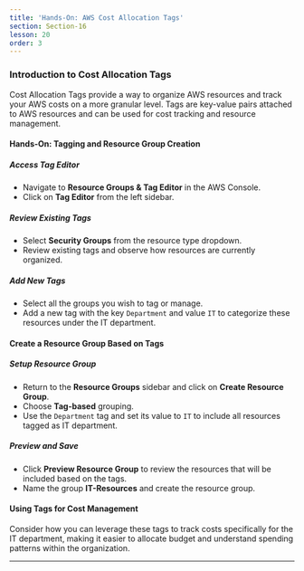 ```yaml
---
title: 'Hands-On: AWS Cost Allocation Tags'
section: Section-16
lesson: 20
order: 3
---
```


### Introduction to Cost Allocation Tags

Cost Allocation Tags provide a way to organize AWS resources and track your AWS costs on a more granular level. Tags are key-value pairs attached to AWS resources and can be used for cost tracking and resource management.

<!-- pagebreak -->

#### Hands-On: Tagging and Resource Group Creation

##### Access Tag Editor

- Navigate to **Resource Groups & Tag Editor** in the AWS Console.
- Click on **Tag Editor** from the left sidebar.

##### Review Existing Tags

- Select **Security Groups** from the resource type dropdown.
- Review existing tags and observe how resources are currently organized.

##### Add New Tags

- Select all the groups you wish to tag or manage.
- Add a new tag with the key `Department` and value `IT` to categorize these resources under the IT department.

<!-- pagebreak -->

#### Create a Resource Group Based on Tags

##### Setup Resource Group

- Return to the **Resource Groups** sidebar and click on **Create Resource Group**.
- Choose **Tag-based** grouping.
- Use the `Department` tag and set its value to `IT` to include all resources tagged as IT department.

##### Preview and Save

- Click **Preview Resource Group** to review the resources that will be included based on the tags.
- Name the group **IT-Resources** and create the resource group.

<!-- pagebreak -->

#### Using Tags for Cost Management

Consider how you can leverage these tags to track costs specifically for the IT department, making it easier to allocate budget and understand spending patterns within the organization.

---
